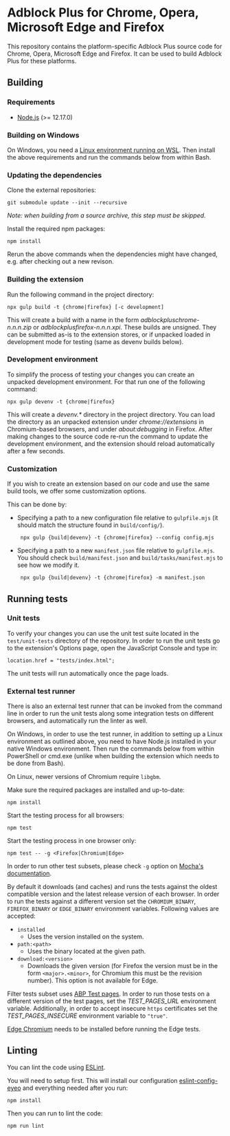 Adblock Plus for Chrome, Opera, Microsoft Edge and Firefox
==========================================================

This repository contains the platform-specific Adblock Plus source code for
Chrome, Opera, Microsoft Edge and Firefox. It can be used to build
Adblock Plus for these platforms.

Building
---------

### Requirements

- [Node.js](https://nodejs.org/) (>= 12.17.0)

### Building on Windows

On Windows, you need a [Linux environment running on WSL](https://docs.microsoft.com/windows/wsl/install-win10).
Then install the above requirements and run the commands below from within Bash.

### Updating the dependencies

Clone the external repositories:

    git submodule update --init --recursive

_Note: when building from a source archive, this step must be skipped._

Install the required npm packages:

    npm install

Rerun the above commands when the dependencies might have changed,
e.g. after checking out a new revison.

### Building the extension

Run the following command in the project directory:

    npx gulp build -t {chrome|firefox} [-c development]

This will create a build with a name in the form
_adblockpluschrome-n.n.n.zip_ or _adblockplusfirefox-n.n.n.xpi_. These builds
are unsigned. They can be submitted as-is to the extension stores, or if
unpacked loaded in development mode for testing (same as devenv builds below).

### Development environment

To simplify the process of testing your changes you can create an unpacked
development environment. For that run one of the following command:

    npx gulp devenv -t {chrome|firefox}

This will create a _devenv.*_ directory in the project directory. You can load
the directory as an unpacked extension under _chrome://extensions_ in
Chromium-based browsers, and under _about:debugging_ in Firefox. After making
changes to the source code re-run the command to update the development
environment, and the extension should reload automatically after a few seconds.

### Customization

If you wish to create an extension based on our code and use the same
build tools, we offer some customization options.

This can be done by:

 - Specifying a path to a new configuration file relative to `gulpfile.mjs`
(it should match the structure found in `build/config/`).

        npx gulp {build|devenv} -t {chrome|firefox} --config config.mjs

 - Specifying a path to a new `manifest.json` file relative to `gulpfile.mjs`.
You should check `build/manifest.json` and `build/tasks/manifest.mjs` to see
how we modify it.

        npx gulp {build|devenv} -t {chrome|firefox} -m manifest.json

Running tests
-------------

### Unit tests

To verify your changes you can use the unit test suite located in the
`test/unit-tests` directory of the repository. In order to run the unit tests
go to the extension's Options page, open the JavaScript Console and type in:

    location.href = "tests/index.html";

The unit tests will run automatically once the page loads.

### External test runner

There is also an external test runner that can be invoked from the
command line in order to run the unit tests along some integration
tests on different browsers, and automatically run the linter as well.

On Windows, in order to use the test runner, in addition to setting up a Linux
environment as outlined above, you need to have Node.js installed in your native
Windows environment. Then run the commands below from within PowerShell or
cmd.exe (unlike when building the extension which needs to be done from Bash).

On Linux, newer versions of Chromium require `libgbm`.

Make sure the required packages are installed and up-to-date:

    npm install

Start the testing process for all browsers:

    npm test

Start the testing process in one browser only:

    npm test -- -g <Firefox|Chromium|Edge>

In order to run other test subsets, please check `-g` option on
[Mocha's documentation](https://mochajs.org/#-grep-regexp-g-regexp).

By default it downloads (and caches) and runs the tests against the
oldest compatible version and the latest release version of each browser.
In order to run the tests against a different version set the `CHROMIUM_BINARY`,
`FIREFOX_BINARY` or `EDGE_BINARY` environment variables. Following values are
accepted:

* `installed`
  * Uses the version installed on the system.
* `path:<path>`
  * Uses the binary located at the given path.
* `download:<version>`
  * Downloads the given version (for Firefox the version must be in the
    form `<major>.<minor>`, for Chromium this must be the revision number).
    This option is not available for Edge.

Filter tests subset uses [ABP Test pages](https://testpages.adblockplus.org/).
In order to run those tests on a different version of the test pages, set
the _TEST_PAGES_URL_ environment variable. Additionally, in order to accept
insecure `https` certificates set the _TEST_PAGES_INSECURE_ environment variable
to `"true"`.

[Edge Chromium](https://www.microsoft.com/en-us/edge/business/download) needs to
be installed before running the Edge tests.

Linting
-------

You can lint the code using [ESLint](http://eslint.org).

You will need to setup first. This will install our configuration
[eslint-config-eyeo](https://gitlab.com/eyeo/auxiliary/eyeo-coding-style/-/tree/master/eslint-config-eyeo)
and everything needed after you run:

    npm install

Then you can run to lint the code:

    npm run lint
